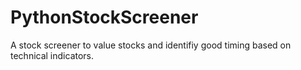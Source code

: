 # PythonStockScreener
A stock screener to value stocks and identifiy good timing based on technical indicators. 
